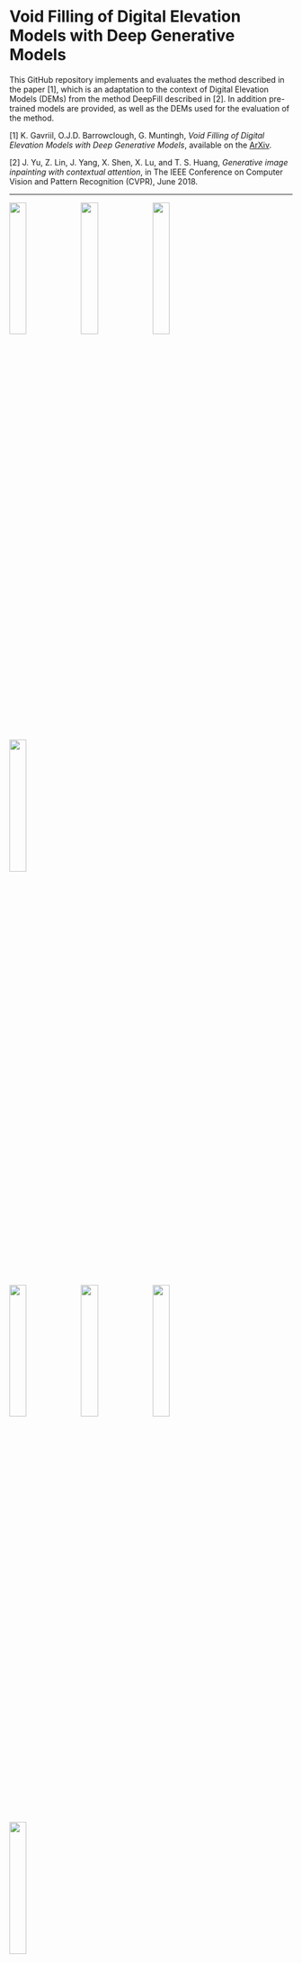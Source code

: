 # Void Filling of Digital Elevation Models with Deep Generative Models

This GitHub repository implements and evaluates the method described in the paper [1], which is an adaptation to the context of Digital Elevation Models (DEMs) from the method DeepFill described in [2]. In addition pre-trained models are provided, as well as the DEMs used for the evaluation of the method.

[1] K. Gavriil, O.J.D. Barrowclough, G. Muntingh, _Void Filling of Digital Elevation Models with Deep Generative Models_, available on the [ArXiv]().

[2] J. Yu, Z. Lin, J. Yang, X. Shen, X. Lu, and T. S. Huang, _Generative image inpainting with contextual attention_, in The IEEE Conference on Computer Vision and Pattern Recognition (CVPR), June 2018.

---

<p>
<img src="https://user-images.githubusercontent.com/26650959/49333780-24d37380-f5c5-11e8-8dc9-104ac7373874.png" width="24.5%" />
<img src="https://user-images.githubusercontent.com/26650959/49333779-24d37380-f5c5-11e8-88de-b1157b59537c.png" width="24.5%" />
<img src="https://user-images.githubusercontent.com/26650959/49333784-256c0a00-f5c5-11e8-8868-953bc154b182.png" width="24.5%" />
<img src="https://user-images.githubusercontent.com/26650959/49333783-256c0a00-f5c5-11e8-9243-a454924bb0af.png" width="24.5%" />
</p>

<p>
<img src="https://user-images.githubusercontent.com/26650959/49333787-269d3700-f5c5-11e8-8586-fcd9bfdc0768.png" width="24.5%" />
<img src="https://user-images.githubusercontent.com/26650959/49333788-269d3700-f5c5-11e8-8d6c-6702063abcdf.png" width="24.5%" />
<img src="https://user-images.githubusercontent.com/26650959/49333785-2604a080-f5c5-11e8-8043-38df141459dc.png" width="24.5%" />
<img src="https://user-images.githubusercontent.com/26650959/49333786-2604a080-f5c5-11e8-9fab-2d5f74cca6c8.png" width="24.5%" />
</p>

Selection of results of the DeepDEMFill void filling method for Digital Elevation Models.

---

## Setup

* Install python3.
* Install [tensorflow](https://www.tensorflow.org/install/) (tested on Release 1.3.0, 1.4.0, 1.5.0, 1.6.0, 1.7.0).
* Install tensorflow toolkit [neuralgym](https://github.com/konstantg/neuralgym) (run `pip install git+https://github.com/konstantg/neuralgym`).
* Clone the repository `git clone https://github.com/konstantg/dem-fill.git`

## Testing pretrained models

[Norway Landscape](https://drive.google.com/open?id=1v30pCcxXxsZzCxjbiXkSM32miZg0GGhL) | [Norway Cities](https://drive.google.com/open?id=1MUMQamoflOidv5kvphpCVajcIgfjw7Nb)

Download the desired model and extract the contents of the zip directory to the `model_logs/` directory.

Model `norway_land` was trained on 10m-resolution DEMs
of Western and Eastern Norway while `norway_cities` was trained on 2m-resolution DEMs of the three largest cities in Norway, namely Oslo, Trondheim, and Bergen. The input in both cases are DEMs of size 256x256. The size of the void ranges from 64x64 up to 128x128 (not necessarily rectangular) and is randomly placed over the DEM.

To run:

```bash
# Norway Landscape
python test.py --image data/land01.tif --mask data/land01mask.png --output data/land01out.tif --checkpoint_dir model_logs/norway_land/

# Norway Cities
python test.py --image data/city01.tif --mask data/city01mask.png --output data/city01out.tif --checkpoint_dir model_logs/norway_cities/
```

## Training

0. Requirements:

1. Training:
    * Prepare training images filelist and shuffle it ([example](https://github.com/JiahuiYu/generative_inpainting/issues/15)).
    * Modify [inpaint.yml](/inpaint.yml) to set DATA_FLIST, LOG_DIR, IMG_SHAPES and other parameters.
    * Run `python train.py`.
2. Resume training:
    * Modify MODEL_RESTORE flag in [inpaint.yml](/inpaint.yml). E.g., MODEL_RESTORE: 20180115220926508503_places2_model.
    * Run `python train.py`.
3. Testing:
    * Run `python test.py --image examples/input.png --mask examples/mask.png --output examples/output.png --checkpoint model_logs/your_model_dir`.
4. Still have questions?
    * If you still have questions (e.g.: What does filelist looks like? How to use multi-gpus? How to do batch testing?), please first search over closed issues. If the problem is not solved, please open a new issue.

## Pretrained models


## License

CC 4.0 Attribution-NonCommercial International

The software is for educational and academic research purpose only.

## Acknowledgements

We adapted the GitHub repository [generative_inpainting](https://github.com/JiahuiYu/generative_inpainting) to the setting of Digital Elevation Models. The open source C++ library [GoTools](https://github.com/SINTEF-Geometry/GoTools) was used for generating the LR B-spline data. Data provided courtesy Norwegian Mapping Authorities (www.hoydedata.no), copyright Kartverket (CC BY 4.0). This project has received funding from the European Union’s Horizon 2020 research and innovation programme under the Marie Skłodowska-Curie grant agreement No 675789. This projected was also supported by an IKTPLUSS grant, project number 270922, from the Research Council of Norway.

## Citing

Arxiv

```
how to cite
```

